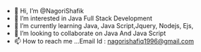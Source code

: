- 👋 Hi, I’m @NagoriShafik
- 👀 I’m interested in Java Full Stack Development
- 🌱 I’m currently learning Java, Java Script,Jquery, Nodejs, Ejs,
- 💞️ I’m looking to collaborate on Java And Java Script
- 📫 How to reach me ...Email Id : nagorishafiq1996@gmail.com

<!---
NagoriShafik/NagoriShafik is a ✨ special ✨ repository because its `README.md` (this file) appears on your GitHub profile.
You can click the Preview link to take a look at your changes.
--->

